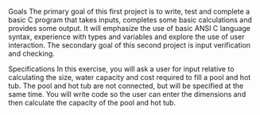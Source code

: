 Goals
The primary goal of this first project is to write, test and complete a basic C program that takes inputs, completes some basic calculations and provides some output. It will emphasize the use of basic ANSI C language syntax, experience with types and variables and explore the use of user interaction. The secondary goal of this second project is input verification and checking.

Specifications
In this exercise, you will ask a user for input relative to calculating the size, water capacity and cost required to fill a pool and hot tub. The pool and hot tub are not connected, but will be specified at the same time. You will write code so the user can enter the dimensions and then calculate the capacity of the pool and hot tub.
